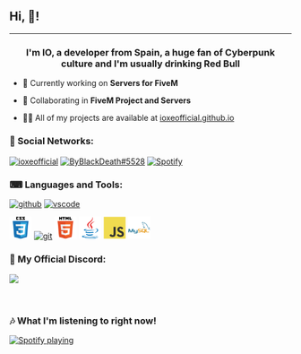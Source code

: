 ## Hi, 👋!
***

<h3 align="center">I'm IO, a developer from Spain, a huge fan of Cyberpunk culture and I'm usually drinking Red Bull</h3>

- 🔭 Currently working on **Servers for FiveM**

- 👯 Collaborating in **FiveM Project and Servers**

- 👨‍💻 All of my projects are available at [ioxeofficial.github.io](https://ioxeofficial.github.io/#home)

### 📳 Social Networks:</h3>
<p align="left">
<a href="https://twitter.com/ioxeofficial" target="blank"><img align="center" src="https://img.icons8.com/nolan/64/twitter.png" alt="ioxeofficial" height="64" width="64"/></a>
<a href="https://dsc.bio/byblackdeath" target="blank"><img align="center" src="https://img.icons8.com/nolan/64/discord-logo.png" alt="ByBlackDeath#5528" height="64" width="64"/></a>
<a href="" target="blank"><img align="center" src="https://img.icons8.com/nolan/64/spotify.png" alt="Spotify" height="64" width="64"/></a>
</p>


### ⌨ Languages and Tools:</h3>
<p align="left">
<a href="https://github.com/" target="_blank"> <img src="https://www.vectorlogo.zone/logos/github/github-tile.svg" alt="github" width="40" height="40"/></a>
<a href="https://code.visualstudio.com/" target="_blank"> <img src="https://www.vectorlogo.zone/logos/visualstudio_code/visualstudio_code-icon.svg" alt="vscode" width="40" height="40"/></p>
<a href="https://www.w3schools.com/css/" target="_blank"> <img src="https://raw.githubusercontent.com/devicons/devicon/master/icons/css3/css3-original-wordmark.svg" alt="css3" width="40" height="40"/></a>
<a href="https://git-scm.com/" target="_blank"> <img src="https://www.vectorlogo.zone/logos/git-scm/git-scm-icon.svg" alt="git" width="40" height="40"/></a>
<a href="https://www.w3.org/html/" target="_blank"> <img src="https://raw.githubusercontent.com/devicons/devicon/master/icons/html5/html5-original-wordmark.svg" alt="html5" width="40" height="40"/></a>
<a href="https://www.java.com" target="_blank"> <img src="https://raw.githubusercontent.com/devicons/devicon/master/icons/java/java-original.svg" alt="java" width="40" height="40"/></a>
<a href="https://developer.mozilla.org/en-US/docs/Web/JavaScript" target="_blank"> <img src="https://raw.githubusercontent.com/devicons/devicon/master/icons/javascript/javascript-original.svg" alt="javascript" width="40" height="40"/></a>
<a href="https://www.mysql.com/" target="_blank"> <img src="https://raw.githubusercontent.com/devicons/devicon/master/icons/mysql/mysql-original-wordmark.svg" alt="mysql" width="40" height="40"/></a>
</p>

### 📡 My Official Discord:</h3>
<p><a href="https://dsc.gg/ioxestudio"><img src="https://img.buymeacoffee.com/button-api/?text=My Discord Official&emoji=💻&slug=ioxeofficial&button_colour=7b2f9f&font_colour=ffffff&font_family=Bree&outline_colour=ffffff&coffee_colour=FFDD00"></a></p><br>

### 🎶 What I'm listening to right now!
[![Spotify playing](http://spotify.aio-api.ml/spotify?id=rockiolen&theme=wavy&image=true&color_theme=dark&bars_when_not_listening=true&bg_color=&title_color=%23fff&text_color=&hide_status=false&display_timer=true)](https://open.spotify.com/user/rockiolen)
